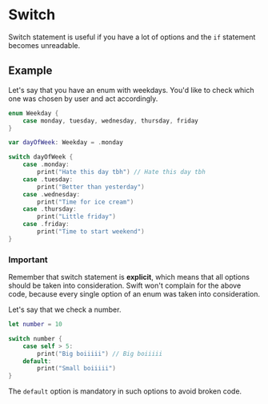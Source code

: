 # Switch

Switch statement is useful if you have a lot of options and the `if` statement becomes unreadable.

## Example

Let's say that you have an enum with weekdays. You'd like to check which one was chosen by user and act accordingly.

```swift
enum Weekday {
    case monday, tuesday, wednesday, thursday, friday
}

var dayOfWeek: Weekday = .monday

switch dayOfWeek {
    case .monday:
        print("Hate this day tbh") // Hate this day tbh
    case .tuesday:
        print("Better than yesterday")
    case .wednesday:
        print("Time for ice cream")
    case .thursday:
        print("Little friday")
    case .friday:
        print("Time to start weekend")
}
```

### Important

Remember that switch statement is **explicit**, which means that all options should be taken into consideration. Swift won't complain for the above code, because every single option of an enum was taken into consideration.

Let's say that we check a number.

```swift
let number = 10

switch number {
    case self > 5:
        print("Big boiiiii") // Big boiiiii
    default:
        print("Small boiiiii")
}
```

The `default` option is mandatory in such options to avoid broken code.
